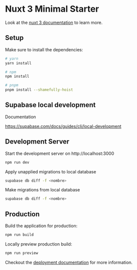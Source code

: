 # Nuxt 3 Minimal Starter

Look at the [nuxt 3 documentation](https://v3.nuxtjs.org) to learn more.

## Setup

Make sure to install the dependencies:

```bash
# yarn
yarn install

# npm
npm install

# pnpm
pnpm install --shamefully-hoist
```
## Supabase local development

Documentation

https://supabase.com/docs/guides/cli/local-development

## Development Server

Start the development server on http://localhost:3000

```bash
npm run dev
```

Apply unapplied migrations to local database

```bash
supabase db diff -f <nombre>
```

Make migrations from local database

```bash
supabase db diff -f <nombre>
```

## Production

Build the application for production:

```bash
npm run build
```

Locally preview production build:

```bash
npm run preview
```

Checkout the [deployment documentation](https://v3.nuxtjs.org/guide/deploy/presets) for more information.
